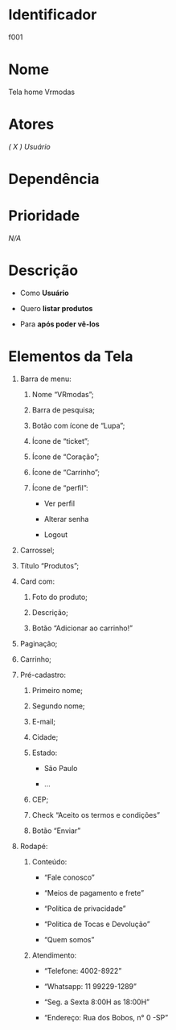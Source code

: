 # Identificador 

f001 

# Nome  

Tela home Vrmodas 

# Atores  

*( X ) Usuário* 

# Dependência  

 

# Prioridade  

*N/A*  

# Descrição  

- Como **Usuário** 

- Quero **listar produtos** 

- Para **após poder vê-los** 

# Elementos da Tela  

1. Barra de menu: 

    1. Nome “VRmodas”; 

    1. Barra de pesquisa; 

    1. Botão com ícone de “Lupa”; 

    1. Ícone de “ticket”; 

    1. Ícone de “Coração”; 

    1. Ícone de “Carrinho”; 

    1. Ícone de “perfil”: 

        - Ver perfil 

        - Alterar senha 

        - Logout 

 

1. Carrossel; 

1. Título “Produtos”; 

1. Card com: 

    1. Foto do produto; 

    1. Descrição; 

    1. Botão “Adicionar ao carrinho!” 

 

1. Paginação; 

1. Carrinho; 

1. Pré-cadastro: 

    1. Primeiro nome; 

    1. Segundo nome; 

    1. E-mail; 

    1. Cidade; 

    1. Estado: 

        - São Paulo 

        - ... 

    1. CEP; 

    1. Check “Aceito os termos e condições” 

    1. Botão “Enviar” 

 

1. Rodapé: 

    1. Conteúdo: 

        - “Fale conosco” 

        - “Meios de pagamento e frete” 

        - “Política de privacidade” 

        - “Politica de Tocas e Devolução” 

        - “Quem somos” 

 

    1. Atendimento: 

        - “Telefone: 4002-8922” 

        - “Whatsapp: 11 99229-1289” 

        - “Seg. a Sexta 8:00H as 18:00H” 

        - “Endereço: Rua dos Bobos, n° 0 -SP”